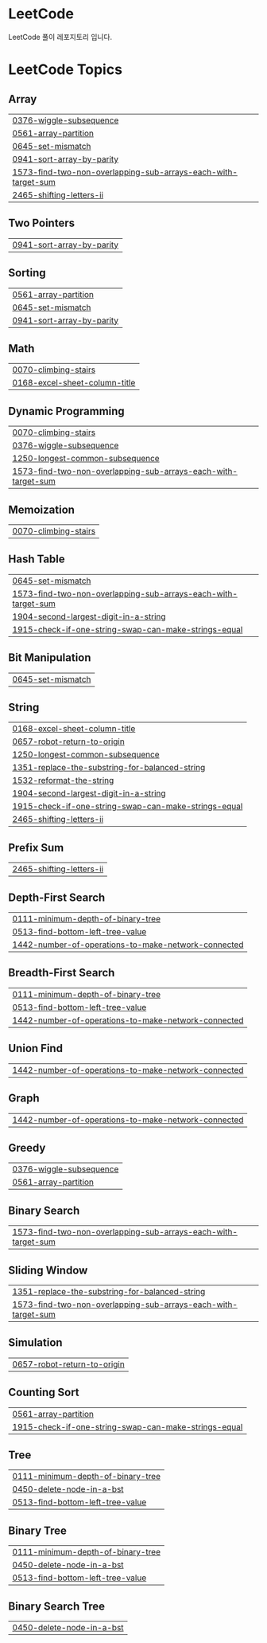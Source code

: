 # LeetCode
LeetCode 풀이 레포지토리 입니다.

<!---LeetCode Topics Start-->
# LeetCode Topics
## Array
|  |
| ------- |
| [0376-wiggle-subsequence](https://github.com/dhrdlxl/LeetCode/tree/master/0376-wiggle-subsequence) |
| [0561-array-partition](https://github.com/dhrdlxl/LeetCode/tree/master/0561-array-partition) |
| [0645-set-mismatch](https://github.com/dhrdlxl/LeetCode/tree/master/0645-set-mismatch) |
| [0941-sort-array-by-parity](https://github.com/dhrdlxl/LeetCode/tree/master/0941-sort-array-by-parity) |
| [1573-find-two-non-overlapping-sub-arrays-each-with-target-sum](https://github.com/dhrdlxl/LeetCode/tree/master/1573-find-two-non-overlapping-sub-arrays-each-with-target-sum) |
| [2465-shifting-letters-ii](https://github.com/dhrdlxl/LeetCode/tree/master/2465-shifting-letters-ii) |
## Two Pointers
|  |
| ------- |
| [0941-sort-array-by-parity](https://github.com/dhrdlxl/LeetCode/tree/master/0941-sort-array-by-parity) |
## Sorting
|  |
| ------- |
| [0561-array-partition](https://github.com/dhrdlxl/LeetCode/tree/master/0561-array-partition) |
| [0645-set-mismatch](https://github.com/dhrdlxl/LeetCode/tree/master/0645-set-mismatch) |
| [0941-sort-array-by-parity](https://github.com/dhrdlxl/LeetCode/tree/master/0941-sort-array-by-parity) |
## Math
|  |
| ------- |
| [0070-climbing-stairs](https://github.com/dhrdlxl/LeetCode/tree/master/0070-climbing-stairs) |
| [0168-excel-sheet-column-title](https://github.com/dhrdlxl/LeetCode/tree/master/0168-excel-sheet-column-title) |
## Dynamic Programming
|  |
| ------- |
| [0070-climbing-stairs](https://github.com/dhrdlxl/LeetCode/tree/master/0070-climbing-stairs) |
| [0376-wiggle-subsequence](https://github.com/dhrdlxl/LeetCode/tree/master/0376-wiggle-subsequence) |
| [1250-longest-common-subsequence](https://github.com/dhrdlxl/LeetCode/tree/master/1250-longest-common-subsequence) |
| [1573-find-two-non-overlapping-sub-arrays-each-with-target-sum](https://github.com/dhrdlxl/LeetCode/tree/master/1573-find-two-non-overlapping-sub-arrays-each-with-target-sum) |
## Memoization
|  |
| ------- |
| [0070-climbing-stairs](https://github.com/dhrdlxl/LeetCode/tree/master/0070-climbing-stairs) |
## Hash Table
|  |
| ------- |
| [0645-set-mismatch](https://github.com/dhrdlxl/LeetCode/tree/master/0645-set-mismatch) |
| [1573-find-two-non-overlapping-sub-arrays-each-with-target-sum](https://github.com/dhrdlxl/LeetCode/tree/master/1573-find-two-non-overlapping-sub-arrays-each-with-target-sum) |
| [1904-second-largest-digit-in-a-string](https://github.com/dhrdlxl/LeetCode/tree/master/1904-second-largest-digit-in-a-string) |
| [1915-check-if-one-string-swap-can-make-strings-equal](https://github.com/dhrdlxl/LeetCode/tree/master/1915-check-if-one-string-swap-can-make-strings-equal) |
## Bit Manipulation
|  |
| ------- |
| [0645-set-mismatch](https://github.com/dhrdlxl/LeetCode/tree/master/0645-set-mismatch) |
## String
|  |
| ------- |
| [0168-excel-sheet-column-title](https://github.com/dhrdlxl/LeetCode/tree/master/0168-excel-sheet-column-title) |
| [0657-robot-return-to-origin](https://github.com/dhrdlxl/LeetCode/tree/master/0657-robot-return-to-origin) |
| [1250-longest-common-subsequence](https://github.com/dhrdlxl/LeetCode/tree/master/1250-longest-common-subsequence) |
| [1351-replace-the-substring-for-balanced-string](https://github.com/dhrdlxl/LeetCode/tree/master/1351-replace-the-substring-for-balanced-string) |
| [1532-reformat-the-string](https://github.com/dhrdlxl/LeetCode/tree/master/1532-reformat-the-string) |
| [1904-second-largest-digit-in-a-string](https://github.com/dhrdlxl/LeetCode/tree/master/1904-second-largest-digit-in-a-string) |
| [1915-check-if-one-string-swap-can-make-strings-equal](https://github.com/dhrdlxl/LeetCode/tree/master/1915-check-if-one-string-swap-can-make-strings-equal) |
| [2465-shifting-letters-ii](https://github.com/dhrdlxl/LeetCode/tree/master/2465-shifting-letters-ii) |
## Prefix Sum
|  |
| ------- |
| [2465-shifting-letters-ii](https://github.com/dhrdlxl/LeetCode/tree/master/2465-shifting-letters-ii) |
## Depth-First Search
|  |
| ------- |
| [0111-minimum-depth-of-binary-tree](https://github.com/dhrdlxl/LeetCode/tree/master/0111-minimum-depth-of-binary-tree) |
| [0513-find-bottom-left-tree-value](https://github.com/dhrdlxl/LeetCode/tree/master/0513-find-bottom-left-tree-value) |
| [1442-number-of-operations-to-make-network-connected](https://github.com/dhrdlxl/LeetCode/tree/master/1442-number-of-operations-to-make-network-connected) |
## Breadth-First Search
|  |
| ------- |
| [0111-minimum-depth-of-binary-tree](https://github.com/dhrdlxl/LeetCode/tree/master/0111-minimum-depth-of-binary-tree) |
| [0513-find-bottom-left-tree-value](https://github.com/dhrdlxl/LeetCode/tree/master/0513-find-bottom-left-tree-value) |
| [1442-number-of-operations-to-make-network-connected](https://github.com/dhrdlxl/LeetCode/tree/master/1442-number-of-operations-to-make-network-connected) |
## Union Find
|  |
| ------- |
| [1442-number-of-operations-to-make-network-connected](https://github.com/dhrdlxl/LeetCode/tree/master/1442-number-of-operations-to-make-network-connected) |
## Graph
|  |
| ------- |
| [1442-number-of-operations-to-make-network-connected](https://github.com/dhrdlxl/LeetCode/tree/master/1442-number-of-operations-to-make-network-connected) |
## Greedy
|  |
| ------- |
| [0376-wiggle-subsequence](https://github.com/dhrdlxl/LeetCode/tree/master/0376-wiggle-subsequence) |
| [0561-array-partition](https://github.com/dhrdlxl/LeetCode/tree/master/0561-array-partition) |
## Binary Search
|  |
| ------- |
| [1573-find-two-non-overlapping-sub-arrays-each-with-target-sum](https://github.com/dhrdlxl/LeetCode/tree/master/1573-find-two-non-overlapping-sub-arrays-each-with-target-sum) |
## Sliding Window
|  |
| ------- |
| [1351-replace-the-substring-for-balanced-string](https://github.com/dhrdlxl/LeetCode/tree/master/1351-replace-the-substring-for-balanced-string) |
| [1573-find-two-non-overlapping-sub-arrays-each-with-target-sum](https://github.com/dhrdlxl/LeetCode/tree/master/1573-find-two-non-overlapping-sub-arrays-each-with-target-sum) |
## Simulation
|  |
| ------- |
| [0657-robot-return-to-origin](https://github.com/dhrdlxl/LeetCode/tree/master/0657-robot-return-to-origin) |
## Counting Sort
|  |
| ------- |
| [0561-array-partition](https://github.com/dhrdlxl/LeetCode/tree/master/0561-array-partition) |
| [1915-check-if-one-string-swap-can-make-strings-equal](https://github.com/dhrdlxl/LeetCode/tree/master/1915-check-if-one-string-swap-can-make-strings-equal) |
## Tree
|  |
| ------- |
| [0111-minimum-depth-of-binary-tree](https://github.com/dhrdlxl/LeetCode/tree/master/0111-minimum-depth-of-binary-tree) |
| [0450-delete-node-in-a-bst](https://github.com/dhrdlxl/LeetCode/tree/master/0450-delete-node-in-a-bst) |
| [0513-find-bottom-left-tree-value](https://github.com/dhrdlxl/LeetCode/tree/master/0513-find-bottom-left-tree-value) |
## Binary Tree
|  |
| ------- |
| [0111-minimum-depth-of-binary-tree](https://github.com/dhrdlxl/LeetCode/tree/master/0111-minimum-depth-of-binary-tree) |
| [0450-delete-node-in-a-bst](https://github.com/dhrdlxl/LeetCode/tree/master/0450-delete-node-in-a-bst) |
| [0513-find-bottom-left-tree-value](https://github.com/dhrdlxl/LeetCode/tree/master/0513-find-bottom-left-tree-value) |
## Binary Search Tree
|  |
| ------- |
| [0450-delete-node-in-a-bst](https://github.com/dhrdlxl/LeetCode/tree/master/0450-delete-node-in-a-bst) |
<!---LeetCode Topics End-->